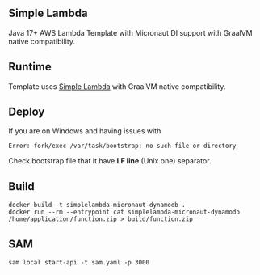 ## Simple Lambda

Java 17+ AWS Lambda Template with Micronaut DI support with GraalVM native compatibility.

## Runtime

Template uses [Simple Lambda](https://github.com/GoodforGod/simple-awslambda) with GraalVM native compatibility.

## Deploy

If you are on Windows and having issues with 
```
Error: fork/exec /var/task/bootstrap: no such file or directory
```

Check bootstrap file that it have **LF line** (Unix one) separator.

## Build

```shell
docker build -t simplelambda-micronaut-dynamodb .
docker run --rm --entrypoint cat simplelambda-micronaut-dynamodb /home/application/function.zip > build/function.zip
```

## SAM

```shell
sam local start-api -t sam.yaml -p 3000
```